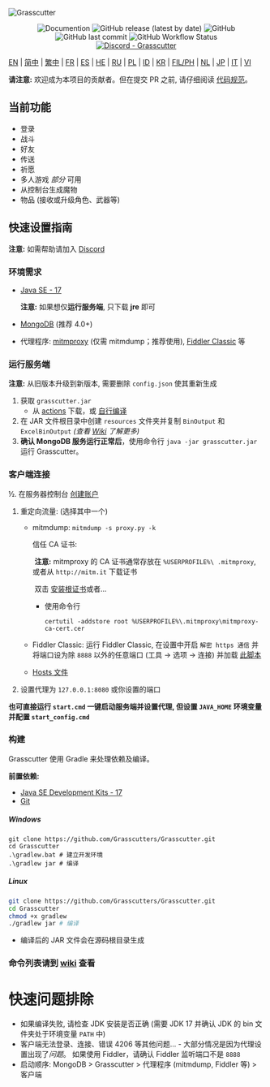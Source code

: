 ![Grasscutter](https://socialify.git.ci/Grasscutters/Grasscutter/image?description=1&forks=1&issues=1&language=1&logo=https%3A%2F%2Fs2.loli.net%2F2022%2F04%2F25%2FxOiJn7lCdcT5Mw1.png&name=1&owner=1&pulls=1&stargazers=1&theme=Light)
<div align="center"><img alt="Documention" src="https://img.shields.io/badge/Wiki-Grasscutter-blue?style=for-the-badge&link=https://github.com/Grasscutters/Grasscutter/wiki&link=https://github.com/Grasscutters/Grasscutter/wiki"> <img alt="GitHub release (latest by date)" src="https://img.shields.io/github/v/release/Grasscutters/Grasscutter?logo=java&style=for-the-badge"> <img alt="GitHub" src="https://img.shields.io/github/license/Grasscutters/Grasscutter?style=for-the-badge"> <img alt="GitHub last commit" src="https://img.shields.io/github/last-commit/Grasscutters/Grasscutter?style=for-the-badge"> <img alt="GitHub Workflow Status" src="https://img.shields.io/github/workflow/status/Grasscutters/Grasscutter/Build?logo=github&style=for-the-badge"></div>

<div align="center"><a href="https://discord.gg/T5vZU6UyeG"><img alt="Discord - Grasscutter" src="https://img.shields.io/discord/965284035985305680?label=Discord&logo=discord&style=for-the-badge"></a></div>

[EN](README.md) | [简中](README_zh-CN.md) | [繁中](README_zh-TW.md) | [FR](README_fr-FR.md) | [ES](README_es-ES.md) | [HE](README_HE.md) | [RU](README_ru-RU.md) | [PL](README_pl-PL.md) | [ID](README_id-ID.md) | [KR](README_ko-KR.md) | [FIL/PH](README_fil-PH.md) | [NL](README_NL.md) | [JP](README_ja-JP.md) | [IT](README_it-IT.md) | [VI](README_vi-VN.md)

**请注意:** 欢迎成为本项目的贡献者。但在提交 PR 之前, 请仔细阅读 [代码规范](https://github.com/Grasscutters/Grasscutter/blob/stable/CONTRIBUTING.md)。

## 当前功能

* 登录
* 战斗
* 好友
* 传送
* 祈愿
* 多人游戏 *部分* 可用
* 从控制台生成魔物
* 物品 (接收或升级角色、武器等)

## 快速设置指南

**注意:** 如需帮助请加入 [Discord](https://discord.gg/T5vZU6UyeG)

### 环境需求

* [Java SE - 17](https://www.oracle.com/java/technologies/javase/jdk17-archive-downloads.html)

  **注意:** 如果想仅**运行服务端**, 只下载 **jre** 即可

* [MongoDB](https://www.mongodb.com/try/download/community) (推荐 4.0+)

* 代理程序: [mitmproxy](https://mitmproxy.org/) (仅需 mitmdump；推荐使用), [Fiddler Classic](https://telerik-fiddler.s3.amazonaws.com/fiddler/FiddlerSetup.exe) 等

### 运行服务端

**注意:** 从旧版本升级到新版本, 需要删除 `config.json` 使其重新生成

1. 获取 `grasscutter.jar`
   - 从 [actions](https://github.com/Grasscutters/Grasscutter/actions) 下载，或 [自行编译](#构建)
2. 在 JAR 文件根目录中创建 `resources` 文件夹并复制 `BinOutput` 和 `ExcelBinOutput` *(查看 [Wiki](https://github.com/Grasscutters/Grasscutter/wiki) 了解更多)*
3. **确认 MongoDB 服务运行正常后**，使用命令行 `java -jar grasscutter.jar` 运行 Grasscutter。

### 客户端连接

½. 在服务器控制台 [创建账户](https://github.com/Grasscutters/Grasscutter/wiki/Commands#targeting)

1. 重定向流量: (选择其中一个)
    - mitmdump: `mitmdump -s proxy.py -k`

      信任 CA 证书:

      ​	**注意:** mitmproxy 的 CA 证书通常存放在 `%USERPROFILE%\ .mitmproxy`, 或者从 `http://mitm.it` 下载证书

      ​ 双击 [安装根证书](https://docs.microsoft.com/en-us/skype-sdk/sdn/articles/installing-the-trusted-root-certificate#installing-a-trusted-root-certificate)或者...

      - 使用命令行

        ```shell
        certutil -addstore root %USERPROFILE%\.mitmproxy\mitmproxy-ca-cert.cer
        ```

    - Fiddler Classic: 运行 Fiddler Classic, 在设置中开启 `解密 https 通信` 并将端口设为除 `8888` 以外的任意端口 (工具 -> 选项 -> 连接) 并加载 [此脚本](https://github.lunatic.moe/fiddlerscript)

    - [Hosts 文件](https://github.com/Grasscutters/Grasscutter/wiki/Running#traffic-route-map)

2. 设置代理为 `127.0.0.1:8080` 或你设置的端口

**也可直接运行 `start.cmd` 一键启动服务端并设置代理, 但设置 `JAVA_HOME` 环境变量并配置 `start_config.cmd`**

### 构建

Grasscutter 使用 Gradle 来处理依赖及编译。

**前置依赖:**

- [Java SE Development Kits - 17](https://www.oracle.com/java/technologies/javase/jdk17-archive-downloads.html)
- [Git](https://git-scm.com/downloads)

##### Windows

```shell
git clone https://github.com/Grasscutters/Grasscutter.git
cd Grasscutter
.\gradlew.bat # 建立开发环境
.\gradlew jar # 编译
```

##### Linux

```bash
git clone https://github.com/Grasscutters/Grasscutter.git
cd Grasscutter
chmod +x gradlew
./gradlew jar # 编译
```

* 编译后的 JAR 文件会在源码根目录生成

### 命令列表请到 [wiki](https://github.com/Grasscutters/Grasscutter/wiki/Commands) 查看

# 快速问题排除

* 如果编译失败, 请检查 JDK 安装是否正确 (需要 JDK 17 并确认 JDK 的 bin 文件夹处于环境变量 `PATH` 中)
* 客户端无法登录、连接、错误 4206 等其他问题... - 大部分情况是因为代理设置出现了*问题*。
  如果使用 Fiddler，请确认 Fiddler 监听端口不是 `8888`
* 启动顺序: MongoDB > Grasscutter > 代理程序 (mitmdump, Fiddler 等) > 客户端
